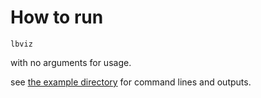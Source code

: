 # How to run
```
lbviz
```

with no arguments for usage.

see [the example directory](../../examples/viz) for command lines and outputs.
